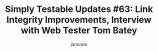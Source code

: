---
layout: default
title: "Simply Testable Updates #63: Link Integrity Improvements, Interview with Web Tester Tom Batey"
author: joncram
newsletter:
    issue_number: 63rd
    url: https://us5.campaign-archive1.com/?u=ac75e33d993d2b502e333ddd0&amp;id=545c6bbbbe
    highlights:
        - link integrity test improvements
        - interview with web tester Tom Batey
    closing_sentence: Expect the next newsletter a week from now on November 6.
---